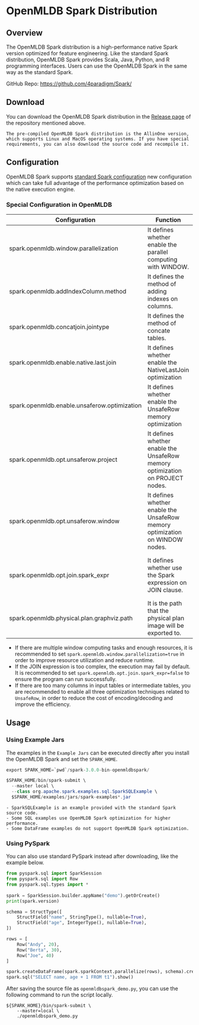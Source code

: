 # OpenMLDB Spark Distribution

## Overview

The OpenMLDB Spark distribution is a high-performance native Spark version optimized for feature engineering. Like the standard Spark distribution, OpenMLDB Spark provides Scala, Java, Python, and R programming interfaces. Users can use the OpenMLDB Spark in the same way as the standard Spark.

GitHub Repo: https://github.com/4paradigm/Spark/

## Download

You can download the OpenMLDB Spark distribution in the [Release page](https://github.com/4paradigm/Spark/releases) of the repository mentioned above.
```{note}
The pre-compiled OpenMLDB Spark distribution is the AllinOne version, which supports Linux and MacOS operating systems. If you have special requirements, you can also download the source code and recompile it.
```

## Configuration

OpenMLDB Spark supports [standard Spark configuration](https://spark.apache.org/docs/latest/configuration.html) new configuration which can take full advantage of the performance optimization based on the native execution engine.

### Special Configuration in OpenMLDB

| Configuration                                          | Function                                                                      | Default Value             | Note                                                                                                                                                  |
|----------------------------------------------|-------------------------------------------------------------------------------|---------------------------|-------------------------------------------------------------------------------------------------------------------------------------------------------|
| spark.openmldb.window.parallelization        | It defines whether enable the parallel computing with WINDOW.                 | false                     | Parallel computing will improve cluster utilization but increase the number of compute nodes at the same time.                                        |
| spark.openmldb.addIndexColumn.method         | It defines the method of adding indexes on columns.                           | monotonicallyIncreasingId | Options are `zipWithUniqueId`, `zipWithIndex`, `monotonicallyIncreasingId`.                                                                           |
| spark.openmldb.concatjoin.jointype           | It defines the method of concate tables.                                      | inner                     | Options are `inner`, `left`, `last`.                                                                                                                  |
| spark.openmldb.enable.native.last.join       | It defines whether enable the NativeLastJoin optimization                     | true                      | It will have higher performance compared with the implementation based on `LEFT JOIN`, if the value is `true`.                                        |
| spark.openmldb.enable.unsaferow.optimization | It defines whether enable the UnsafeRow memory optimization                   | false                     | It will use the UnsafeRow format to encode, if the value is `true`. Too cpmlicated expressions are not supported currently.                           |
| spark.openmldb.opt.unsaferow.project         | It defines whether enable the UnsafeRow memory optimization on PROJECT nodes. | false                     | It will reduce the overhead of encoding and decoding on PROJECT nodes, if the value is `true`. Too cpmlicated expressions are not supported currently. |
| spark.openmldb.opt.unsaferow.window          | It defines whether enable the UnsafeRow memory optimization on WINDOW nodes.  | false                     | It will reduce the overhead of encoding and decoding on WINDOW nodes, if the value is `true`. Too cpmlicated expressions are not supported currently. |
| spark.openmldb.opt.join.spark_expr           | It defines whether use the Spark expression on JOIN clause.                   | true                      | It will use the Spark expression when processing JOIN clause, if the value is `true`. Too cpmlicated expressions are not supported currently.         |
| spark.openmldb.physical.plan.graphviz.path   | It is the path that the physical plan image will be exported to.              | ""                        | Image files are not exported by default.                                                                                                              |

* If there are multiple window computing tasks and enough resources, it is recommended to set `spark.openmldb.window.parallelization=true` in order to improve resource utilization and reduce runtime.
* If the JOIN expression is too complex, the execution may fail by default. It is recommended to set `spark.openmldb.opt.join.spark_expr=false` to ensure the program can run successfully.
* If there are too many columns in input tables or intermediate tables, you are recommended to enable all three optimization techniques related to `UnsafeRow`, in order to reduce the cost of encoding/decoding and improve the efficiency.

## Usage

### Using Example Jars

The examples in the `Example Jars` can be executed directly after you install the OpenMLDB Spark and set the `SPARK_HOME`.

```java
export SPARK_HOME=`pwd`/spark-3.0.0-bin-openmldbspark/

$SPARK_HOME/bin/spark-submit \
  --master local \
  --class org.apache.spark.examples.sql.SparkSQLExample \
  $SPARK_HOME/examples/jars/spark-examples*.jar
```

```{note}
- SparkSQLExample is an example provided with the standard Spark source code. 
- Some SQL examples use OpenMLDB Spark optimization for higher performance. 
- Some DataFrame examples do not support OpenMLDB Spark optimization.
```
### Using PySpark

You can also use standard PySpark instead after downloading, like the example below.

```python
from pyspark.sql import SparkSession
from pyspark.sql import Row
from pyspark.sql.types import *
 
spark = SparkSession.builder.appName("demo").getOrCreate()
print(spark.version)

schema = StructType([
    StructField("name", StringType(), nullable=True),
    StructField("age", IntegerType(), nullable=True),
])

rows = [
    Row("Andy", 20),
    Row("Berta", 30),
    Row("Joe", 40)
]

spark.createDataFrame(spark.sparkContext.parallelize(rows), schema).createOrReplaceTempView("t1")
spark.sql("SELECT name, age + 1 FROM t1").show()

```

After saving the source file as `openmldbspark_demo.py`, you can use the following command to run the script locally.

```
${SPARK_HOME}/bin/spark-submit \
    --master=local \
    ./openmldbspark_demo.py
```

